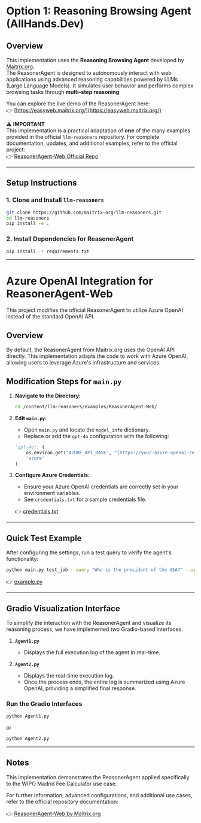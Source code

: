 # Option 1: Reasoning Browsing Agent (AllHands.Dev)

## Overview

This implementation uses the **Reasoning Browsing Agent** developed by [Maitrix.org](https://github.com/maitrix-org/llm-reasoners/tree/main/examples/ReasonerAgent-Web).  
The ReasonerAgent is designed to autonomously interact with web applications using advanced reasoning capabilities powered by LLMs (Large Language Models). It simulates user behavior and performs complex browsing tasks through **multi-step reasoning**.

You can explore the live demo of the ReasonerAgent here:  
👉 [https://easyweb.maitrix.org/](https://easyweb.maitrix.org/)

⚠️ **IMPORTANT**  
This implementation is a practical adaptation of **one** of the many examples provided in the official `llm-reasoners` repository. For complete documentation, updates, and additional examples, refer to the official project:  
👉 [ReasonerAgent-Web Official Repo](https://github.com/maitrix-org/llm-reasoners/tree/main/examples/ReasonerAgent-Web)

---

## Setup Instructions

### 1. Clone and Install `llm-reasoners`

```bash
git clone https://github.com/maitrix-org/llm-reasoners.git
cd llm-reasoners
pip install -e .
```

### 2. Install Dependencies for ReasonerAgent

```bash
pip install -r requirements.txt
```
---

# Azure OpenAI Integration for ReasonerAgent-Web

This project modifies the official ReasonerAgent to utilize Azure OpenAI instead of the standard OpenAI API.

## Overview

By default, the ReasonerAgent from Maitrix.org uses the OpenAI API directly. This implementation adapts the code to work with Azure OpenAI, allowing users to leverage Azure's infrastructure and services.

## Modification Steps for `main.py`

1.  **Navigate to the Directory:**
    ```bash
    cd /content/llm-reasoners/examples/ReasonerAgent-Web/
    ```

2.  **Edit `main.py`:**
    * Open `main.py` and locate the `model_info` dictionary.
    * Replace or add the `gpt-4o` configuration with the following:

    ```python
    'gpt-4o': (
        os.environ.get("AZURE_API_BASE", "[https://your-azure-openai-resource.openai.azure.com](https://www.google.com/search?q=https://your-azure-openai-resource.openai.azure.com)"),  # Replace with your Azure base URL
        'azure'
    )
    ```

3.  **Configure Azure Credentials:**
    * Ensure your Azure OpenAI credentials are correctly set in your environment variables.
    * See `credentials.txt` for a sample credentials file.

    👉 [credentials.txt](credentials.txt)

---

## Quick Test Example

After configuring the settings, run a test query to verify the agent's functionality:

```bash
python main.py test_job --query "Who is the president of the USA?" --api_key "your-azure-api-key" --model "gpt-4o"
```
👉 [example.py](example.py)

---

## Gradio Visualization Interface

To simplify the interaction with the ReasonerAgent and visualize its reasoning process, we have implemented two Gradio-based interfaces.

1.  **`Agent1.py`**
    * Displays the full execution log of the agent in real-time.

2.  **`Agent2.py`**
    * Displays the real-time execution log.
    * Once the process ends, the entire log is summarized using Azure OpenAI, providing a simplified final response.

### Run the Gradio Interfaces

```bash
python Agent1.py
```

or

```bash
python Agent2.py
```

---

## Notes

This implementation demonstrates the ReasonerAgent applied specifically to the WIPO Madrid Fee Calculator use case.

For further information, advanced configurations, and additional use cases, refer to the official repository documentation:

👉 [ReasonerAgent-Web by Maitrix.org](https://github.com/maitrix-org/llm-reasoners/tree/main/examples/ReasonerAgent-Web)
